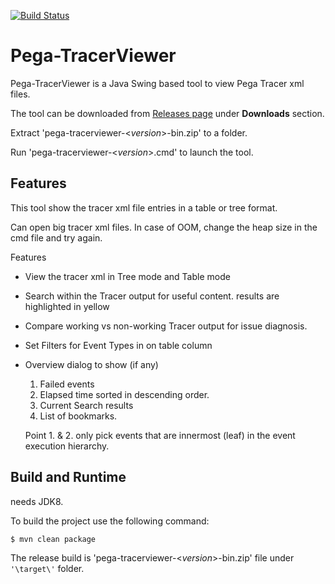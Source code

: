 [![Build Status](https://travis-ci.org/pegasystems/pega-tracerviewer.svg?branch=master)](https://travis-ci.org/pegasystems/pega-tracerviewer)

Pega-TracerViewer
==============
Pega-TracerViewer is a Java Swing based tool to view Pega Tracer xml files.

The tool can be downloaded from [Releases page](https://github.com/pegasystems/pega-tracerviewer/releases) under **Downloads** section.

Extract 'pega-tracerviewer-<*version*>-bin.zip' to a folder.

Run 'pega-tracerviewer-<*version*>.cmd' to launch the tool.

Features
----------
This tool show the tracer xml file entries in a table or tree format. 

Can open big tracer xml files. In case of OOM, change the heap size in the cmd file and try again.

Features
  * View the tracer xml in Tree mode and Table mode
  * Search within the Tracer output for useful content. results are highlighted in yellow
  * Compare working vs non-working Tracer output for issue diagnosis.
  * Set Filters for Event Types in on table column
  * Overview dialog to show (if any)
    1. Failed events
    2. Elapsed time sorted in descending order.
    3. Current Search results
    4. List of bookmarks.
    
	Point 1. & 2. only pick events that are innermost (leaf) in the event execution hierarchy.
	
	
Build and Runtime
-----
needs JDK8.

To build the project use the following command:
```
$ mvn clean package
```

The release build is 'pega-tracerviewer-<*version*>-bin.zip' file under `'\target\'` folder.
